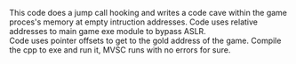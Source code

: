 This code does a jump call hooking and writes a code cave within the game proces's memory at empty intruction addresses.
Code uses relative addresses to main game exe module to bypass ASLR.  
Code uses pointer offsets to get to the gold address of the game. 
Compile the cpp to exe and run it, MVSC runs with no errors for sure.
